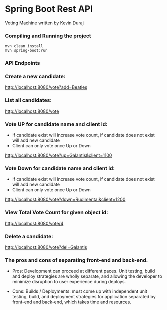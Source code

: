 Spring Boot Rest API 
====================
Voting Machine written by Kevin Duraj

### Compiling and Running the project
```
mvn clean install
mvn spring-boot:run
```


### API Endpoints

### Create a new candidate:
[http://localhost:8080/vote?add=Beatles](http://localhost:8080/vote?add=Beatles)


### List all candidates:
[http://localhost:8080/vote](http://localhost:8080/vote)


### Vote UP for candidate name and client id: 
* If candidate exist will increase vote count, if candidate does not exist will add new candidate
* Client can only vote once Up or Down 

[http://localhost:8080/vote?up=Galantis&client=1100](http://localhost:8080/vote?up=Galantis&client=1100)

### Vote Down for candidate name and client id: 
* If candidate exist will increase vote count, if candidate does not exist will add new candidate
* Client can only vote once Up or Down 

[http://localhost:8080/vote?down=Rudimental&client=1200](http://localhost:8080/vote?down=Rudimental&client=1200)

### View Total Vote Count for given object id:
[http://localhost:8080/vote/4](http://localhost:8080/vote/4)


### Delete a candidate:

[http://localhost:8080/vote?del=Galantis](http://localhost:8080/vote?del=Galantis)



### The pros and cons of separating front-end and back-end.

* Pros:  Development can proceed at different paces.  Unit testing, build and deploy strategies are wholly separate, and allowing the developer to minimize disruption to user experience during deploys.

* Cons: Builds / Deployments:  must come up with independent unit testing, build, and deployment strategies for application separated by front-end and back-end, which takes time and resources.



